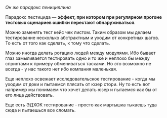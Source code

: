 *Он же парадокс пенициллина*

Парадокс пестицида — **эффект, при котором при регулярном прогоне тестовых сценариев ошибки перестают обнаруживаться**.

Можно заменять тест кейс чек листом. Таким образом мы делаем тестирование несколько абстрактным и уходим от конкретных шагов. То есть от того как сделать, к тому что сделать.

Можно иногда делать ротацию людей между модулями. Ибо бывает глаз замыливается тестировать одно и то же и неплохо бы между спринтами к примеру обмениваться тасками. Но это возможно не всегда - у нас такого нет ибо компания маленькая.

Еще неплохо освежает исследовательское тестирование - когда мы уходим от доки и пытаемся плясать от юзер стори. Ну то есть вот например мы понимаем что хочет делать юзер и пытаемся как бы от его лица действовать.

Еще есть ЭДХОК тестирование - просто как мартышка тыкаешь туда сюда и пытаешься все сломать.



